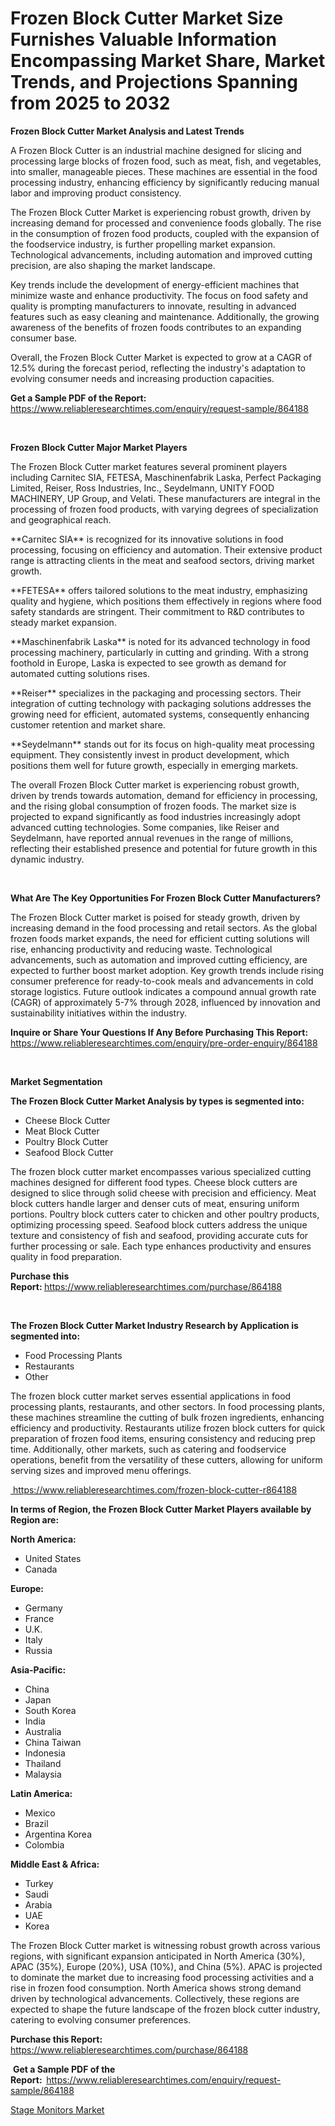 <p><h1>Frozen Block Cutter Market Size Furnishes Valuable Information Encompassing Market Share, Market Trends, and Projections Spanning from 2025 to 2032</h1></p><p><strong>Frozen Block Cutter Market Analysis and Latest Trends</strong></p>
<p><p>A Frozen Block Cutter is an industrial machine designed for slicing and processing large blocks of frozen food, such as meat, fish, and vegetables, into smaller, manageable pieces. These machines are essential in the food processing industry, enhancing efficiency by significantly reducing manual labor and improving product consistency.</p><p>The Frozen Block Cutter Market is experiencing robust growth, driven by increasing demand for processed and convenience foods globally. The rise in the consumption of frozen food products, coupled with the expansion of the foodservice industry, is further propelling market expansion. Technological advancements, including automation and improved cutting precision, are also shaping the market landscape.</p><p>Key trends include the development of energy-efficient machines that minimize waste and enhance productivity. The focus on food safety and quality is prompting manufacturers to innovate, resulting in advanced features such as easy cleaning and maintenance. Additionally, the growing awareness of the benefits of frozen foods contributes to an expanding consumer base.</p><p>Overall, the Frozen Block Cutter Market is expected to grow at a CAGR of 12.5% during the forecast period, reflecting the industry's adaptation to evolving consumer needs and increasing production capacities.</p></p>
<p><strong>Get a Sample PDF of the Report:&nbsp;</strong> <a href="https://www.reliableresearchtimes.com/enquiry/request-sample/864188?utm_campaign=2141&utm_medium=2&utm_source=Github&utm_content=ia&utm_term=20022025&utm_id=frozen-block-cutter">https://www.reliableresearchtimes.com/enquiry/request-sample/864188</a></p>
<p>&nbsp;</p>
<p><strong>Frozen Block Cutter Major Market Players</strong></p>
<p><p>The Frozen Block Cutter market features several prominent players including Carnitec SIA, FETESA, Maschinenfabrik Laska, Perfect Packaging Limited, Reiser, Ross Industries, Inc., Seydelmann, UNITY FOOD MACHINERY, UP Group, and Velati. These manufacturers are integral in the processing of frozen food products, with varying degrees of specialization and geographical reach.</p><p>**Carnitec SIA** is recognized for its innovative solutions in food processing, focusing on efficiency and automation. Their extensive product range is attracting clients in the meat and seafood sectors, driving market growth.</p><p>**FETESA** offers tailored solutions to the meat industry, emphasizing quality and hygiene, which positions them effectively in regions where food safety standards are stringent. Their commitment to R&D contributes to steady market expansion.</p><p>**Maschinenfabrik Laska** is noted for its advanced technology in food processing machinery, particularly in cutting and grinding. With a strong foothold in Europe, Laska is expected to see growth as demand for automated cutting solutions rises.</p><p>**Reiser** specializes in the packaging and processing sectors. Their integration of cutting technology with packaging solutions addresses the growing need for efficient, automated systems, consequently enhancing customer retention and market share.</p><p>**Seydelmann** stands out for its focus on high-quality meat processing equipment. They consistently invest in product development, which positions them well for future growth, especially in emerging markets.</p><p>The overall Frozen Block Cutter market is experiencing robust growth, driven by trends towards automation, demand for efficiency in processing, and the rising global consumption of frozen foods. The market size is projected to expand significantly as food industries increasingly adopt advanced cutting technologies. Some companies, like Reiser and Seydelmann, have reported annual revenues in the range of millions, reflecting their established presence and potential for future growth in this dynamic industry.</p></p>
<p>&nbsp;</p>
<p><strong>What Are The Key Opportunities For Frozen Block Cutter Manufacturers?</strong></p>
<p><p>The Frozen Block Cutter market is poised for steady growth, driven by increasing demand in the food processing and retail sectors. As the global frozen foods market expands, the need for efficient cutting solutions will rise, enhancing productivity and reducing waste. Technological advancements, such as automation and improved cutting efficiency, are expected to further boost market adoption. Key growth trends include rising consumer preference for ready-to-cook meals and advancements in cold storage logistics. Future outlook indicates a compound annual growth rate (CAGR) of approximately 5-7% through 2028, influenced by innovation and sustainability initiatives within the industry.</p></p>
<p><strong>Inquire or Share Your Questions If Any Before Purchasing This Report:</strong> <a href="https://www.reliableresearchtimes.com/enquiry/pre-order-enquiry/864188?utm_campaign=2141&utm_medium=2&utm_source=Github&utm_content=ia&utm_term=20022025&utm_id=frozen-block-cutter">https://www.reliableresearchtimes.com/enquiry/pre-order-enquiry/864188</a></p>
<p>&nbsp;</p>
<p><strong>Market Segmentation</strong></p>
<p><strong>The Frozen Block Cutter Market Analysis by types is segmented into:</strong></p>
<p><ul><li>Cheese Block Cutter</li><li>Meat Block Cutter</li><li>Poultry Block Cutter</li><li>Seafood Block Cutter</li></ul></p>
<p><p>The frozen block cutter market encompasses various specialized cutting machines designed for different food types. Cheese block cutters are designed to slice through solid cheese with precision and efficiency. Meat block cutters handle larger and denser cuts of meat, ensuring uniform portions. Poultry block cutters cater to chicken and other poultry products, optimizing processing speed. Seafood block cutters address the unique texture and consistency of fish and seafood, providing accurate cuts for further processing or sale. Each type enhances productivity and ensures quality in food preparation.</p></p>
<p><strong>Purchase this Report:&nbsp;</strong><a href="https://www.reliableresearchtimes.com/purchase/864188?utm_campaign=2141&utm_medium=2&utm_source=Github&utm_content=ia&utm_term=20022025&utm_id=frozen-block-cutter">https://www.reliableresearchtimes.com/purchase/864188</a></p>
<p>&nbsp;</p>
<p><strong>The Frozen Block Cutter Market Industry Research by Application is segmented into:</strong></p>
<p><ul><li>Food Processing Plants</li><li>Restaurants</li><li>Other</li></ul></p>
<p><p>The frozen block cutter market serves essential applications in food processing plants, restaurants, and other sectors. In food processing plants, these machines streamline the cutting of bulk frozen ingredients, enhancing efficiency and productivity. Restaurants utilize frozen block cutters for quick preparation of frozen food items, ensuring consistency and reducing prep time. Additionally, other markets, such as catering and foodservice operations, benefit from the versatility of these cutters, allowing for uniform serving sizes and improved menu offerings.</p></p>
<p><a href="https://www.reliableresearchtimes.com/frozen-block-cutter-r864188?utm_campaign=2141&utm_medium=2&utm_source=Github&utm_content=ia&utm_term=20022025&utm_id=frozen-block-cutter">&nbsp;https://www.reliableresearchtimes.com/frozen-block-cutter-r864188</a></p>
<p><strong>In terms of Region, the Frozen Block Cutter Market Players available by Region are:</strong></p>
<p>
    <p> <strong> North America: </strong>
        <ul>
            <li>United States</li>
            <li>Canada</li>
        </ul>
        </p> 
    <p> <strong> Europe: </strong>
        <ul>
            <li>Germany</li>
            <li>France</li>
            <li>U.K.</li>
            <li>Italy</li>
            <li>Russia</li>
        </ul>
        </p> 
    <p> <strong> Asia-Pacific: </strong>
        <ul>
            <li>China</li>
            <li>Japan</li>
            <li>South Korea</li>
            <li>India</li>
            <li>Australia</li>
            <li>China Taiwan</li>
            <li>Indonesia</li>
            <li>Thailand</li>
            <li>Malaysia</li>
        </ul>
        </p> 
    <p> <strong> Latin America: </strong>
        <ul>
            <li>Mexico</li>
            <li>Brazil</li>
            <li>Argentina Korea</li>
            <li>Colombia</li>
        </ul>
        </p> 
    <p> <strong> Middle East & Africa: </strong>
        <ul>
            <li>Turkey</li>
            <li>Saudi</li>
            <li>Arabia</li>
            <li>UAE</li>
            <li>Korea</li>
        </ul>
    </p>
    </p>
<p><p>The Frozen Block Cutter market is witnessing robust growth across various regions, with significant expansion anticipated in North America (30%), APAC (35%), Europe (20%), USA (10%), and China (5%). APAC is projected to dominate the market due to increasing food processing activities and a rise in frozen food consumption. North America shows strong demand driven by technological advancements. Collectively, these regions are expected to shape the future landscape of the frozen block cutter industry, catering to evolving consumer preferences.</p></p>
<p><strong>Purchase this Report: </strong><a href="https://www.reliableresearchtimes.com/purchase/864188?utm_campaign=2141&utm_medium=2&utm_source=Github&utm_content=ia&utm_term=20022025&utm_id=frozen-block-cutter">https://www.reliableresearchtimes.com/purchase/864188</a></p>
<p>&nbsp;<strong>Get a Sample PDF of the Report:&nbsp;&nbsp;</strong><a href="https://www.reliableresearchtimes.com/enquiry/request-sample/864188?utm_campaign=2141&utm_medium=2&utm_source=Github&utm_content=ia&utm_term=20022025&utm_id=frozen-block-cutter">https://www.reliableresearchtimes.com/enquiry/request-sample/864188</a></p>
<p><strong></strong></p>
<p><p><a href="https://github.com/sca704osol/Market-Research-Report-List-1/blob/main/stage-monitors-market.md?utm_campaign=2141&utm_medium=2&utm_source=Github&utm_content=ia&utm_term=20022025&utm_id=frozen-block-cutter">Stage Monitors Market</a></p></p>